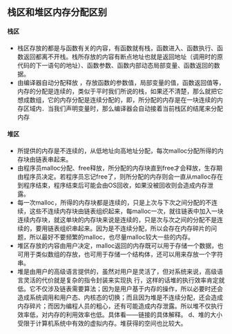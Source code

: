 ## 栈区和堆区内存分配区别

#### 栈区
- 栈区存放的都是与函数有关的内容，有函数就有栈，函数进入、函数执行、函数返回都离不开栈。栈所存放的内容有断点地址也就是返回地址（调用时的原代码的下一语句的地址）、函数参数、函数内部动态局部变量、函数返回的数据。
- 由编译器自动分配释放 ，存放函数的参数值，局部变量的值，函数返回值等，内存的分配是连续的，类似于平时我们所说的栈，如果还不清楚，那么就把它想成数组，它的内存分配是连续分配的，即，所分配的内存是在一块连续的内存区域内．当我们声明变量时，那么编译器会自动接着当前栈区的结尾来分配内存

#### 堆区

- 所提供的内存是不连续的，从低地址向高地址分配，每次malloc分配所得的内存块由链表串起来。
- 由程序员malloc分配、free释放，所分配的内存块直到free才会释放，生存期由程序员决定。若程序员忘记free了，则所分配的内存则会一直从malloc存在到程序结束，程序结束后可能会由OS回收，如果没被回收则会造成内存泄露。
- 每一次malloc，所得的内存块都是连续的，只是上次与下次之间分配的不连续，这些不连续内存块由链表组织起来，每malloc一次，就往链表中加入一块连续内存块，就这单块的内存块来说是连续的，只是次与次之间的分配不是连续的，要用链表组织串起来。因为是不连续分配，所以会存在内存碎片的问题，所以最好不要频繁的malloc，也尽量malloc较大一些的内存。
- 堆区存放的内容由用户决定，malloc返回的内存既可以用于存储一个数据，也可用于类似数组的存放，也可用于存储一个结构体，还可以用来存放一个字符串。
- 堆是由用户的高级语言提供的，虽然对用户是灵活了，但对系统来说，高级语言灵活的代价就是复杂的指令封装来实现执 行，这样的话堆的执行效率肯定就低。它不仅涉及链表需要算法；因为是用户基于内存的操作，所以必要时还会造成系统调用和用户态、内核态的切换；而且因为堆是不连续分配，还会造成内存碎片；而因为编程人员的粗心，还有可能造成内存泄露。所以堆不仅执行效率低，对内存的利用效率也低。具体看——链接的具体解释。
  d、堆的大小受限于计算机系统中有效的虚拟内存。堆获得的空间也比较大。